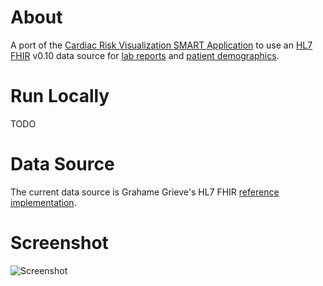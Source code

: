 # About #
A port of the [Cardiac Risk Visualization SMART Application](https://github.com/chb/smart_sample_apps/tree/0f8afd5036326f68cfb9bacf9d20d2bf3d5dd7ed/static/framework/cardio_risk_viz
) to use an [HL7 FHIR](http://www.hl7.org/implement/standards/fhir/index.htm) v0.10 data source for [lab reports](http://www.hl7.org/implement/standards/fhir/diagnosticreport.htm
) and [patient demographics](http://www.hl7.org/implement/standards/fhir/Patient.htm).

# Run Locally #

TODO

# Data Source #
The current data source is Grahame Grieve's HL7 FHIR [reference implementation](http://hl7connect.healthintersections.com.au/svc/fhir).

# Screenshot #

![Screenshot](https://raw.github.com/sethrylan/fhir_cardiac_risk/gh-pages/screenshot.png)

